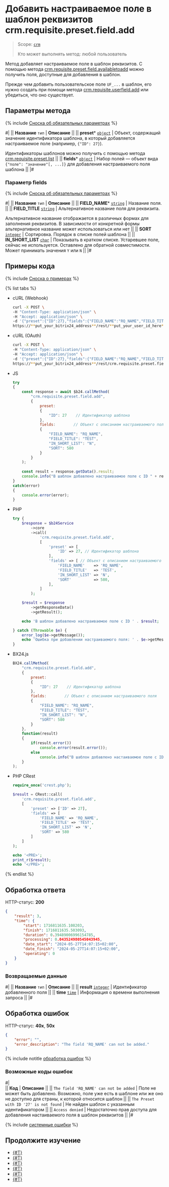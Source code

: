 # Добавить настраиваемое поле в шаблон реквизитов crm.requisite.preset.field.add

> Scope: [`crm`](../../../../scopes/permissions.md)
>
> Кто может выполнять метод: любой пользователь

Метод добавляет настраиваемое поле в шаблон реквизитов. С помощью метода [crm.requisite.preset.field.availabletoadd](./crm-requisite-preset-field-available-to-add.md) можно получить поля, доступные для добавления в шаблон. 

Прежде чем добавить пользовательское поле `UF_...` в шаблон, его нужно создать при помощи метода [crm.requisite.userfield.add](../../user-fields/crm-requisite-userfield-add.md) или убедиться, что оно существует.

## Параметры метода

{% include [Сноска об обязательных параметрах](../../../../../_includes/required.md) %}

#|
|| **Название**
`тип` | **Описание** ||
|| **preset***
[`object`](../../../../data-types.md) | Объект, содержащий значение идентификатора шаблона, в который добавляется настраиваемое поле (например, `{"ID": 27}`). 

Идентификаторы шаблонов можно получить с помощью метода [crm.requisite.preset.list](../crm-requisite-preset-list.md) ||
|| **fields***
[`object`](../../../../data-types.md) | Набор полей — объект вида `{"поле": "значение"[, ...]}` для добавления настраиваемого поля шаблона ||
|#

### Параметр fields

{% include [Сноска об обязательных параметрах](../../../../../_includes/required.md) %}

#|
||  **Название**
`тип` | **Описание** ||
|| **FIELD_NAME***
[`string`](../../../../data-types.md) | Название поля. ||
|| **FIELD_TITLE**
[`string`](../../../../data-types.md) | Альтернативное название поля для реквизита.

Альтернативное название отображается в различных формах для заполнения реквизитов. В зависимости от конкретной формы альтернативное название может использоваться или нет
||
|| **SORT**
[`integer`](../../../../data-types.md) | Сортировка. Порядок в списке полей шаблона ||
|| **IN_SHORT_LIST**
[`char`](../../../../data-types.md) | Показывать в кратком списке. Устаревшее поле, сейчас не используется. Оставлено для обратной совместимости. Может принимать значения `Y` или `N` ||
|#

## Примеры кода

{% include [Сноска о примерах](../../../../../_includes/examples.md) %}

{% list tabs %}

- cURL (Webhook)

    ```bash
    curl -X POST \
    -H "Content-Type: application/json" \
    -H "Accept: application/json" \
    -d '{"preset":{"ID":27},"fields":{"FIELD_NAME":"RQ_NAME","FIELD_TITLE":"TEST","IN_SHORT_LIST":"N","SORT":580}}' \
    https://**put_your_bitrix24_address**/rest/**put_your_user_id_here**/**put_your_webhook_here**/crm.requisite.preset.field.add
    ```

- cURL (OAuth)

    ```bash
    curl -X POST \
    -H "Content-Type: application/json" \
    -H "Accept: application/json" \
    -d '{"preset":{"ID":27},"fields":{"FIELD_NAME":"RQ_NAME","FIELD_TITLE":"TEST","IN_SHORT_LIST":"N","SORT":580},"auth":"**put_access_token_here**"}' \
    https://**put_your_bitrix24_address**/rest/crm.requisite.preset.field.add
    ```

- JS


    ```js
    try
    {
    	const response = await $b24.callMethod(
    		"crm.requisite.preset.field.add",
    		{
    			preset:
    			{
    				"ID": 27    // Идентификатор шаблона
    			},
    			fields:        // Объект с описанием настраиваемого поля
    			{
    				"FIELD_NAME": "RQ_NAME",
    				"FIELD_TITLE": "TEST",
    				"IN_SHORT_LIST": "N",
    				"SORT": 580
    			}
    		}
    	);
    	
    	const result = response.getData().result;
    	console.info("В шаблон добавлено настраиваемое поле с ID " + result);
    }
    catch(error)
    {
    	console.error(error);
    }
    ```

- PHP


    ```php
    try {
        $response = $b24Service
            ->core
            ->call(
                'crm.requisite.preset.field.add',
                [
                    'preset' => [
                        'ID' => 27, // Идентификатор шаблона
                    ],
                    'fields' => [ // Объект с описанием настраиваемого поля
                        'FIELD_NAME'    => 'RQ_NAME',
                        'FIELD_TITLE'   => 'TEST',
                        'IN_SHORT_LIST' => 'N',
                        'SORT'          => 580,
                    ],
                ]
            );
    
        $result = $response
            ->getResponseData()
            ->getResult();
    
        echo 'В шаблон добавлено настраиваемое поле с ID ' . $result;
    
    } catch (Throwable $e) {
        error_log($e->getMessage());
        echo 'Ошибка при добавлении настраиваемого поля: ' . $e->getMessage();
    }
    ```

- BX24.js

    ```js
    BX24.callMethod(
        "crm.requisite.preset.field.add",
        {
            preset:
            {
                "ID": 27    // Идентификатор шаблона
            },
            fields:        // Объект с описанием настраиваемого поля
            {
                "FIELD_NAME": "RQ_NAME",
                "FIELD_TITLE": "TEST",
                "IN_SHORT_LIST": "N",
                "SORT": 580
            }
        },
        function(result)
        {
            if(result.error())
                console.error(result.error());
            else
                console.info("В шаблон добавлено настаиваемое поле с ID " + result.data());
        }
    );
    ```

- PHP CRest

    ```php
    require_once('crest.php');

    $result = CRest::call(
        'crm.requisite.preset.field.add',
        [
            'preset' => ['ID' => 27],
            'fields' => [
                'FIELD_NAME' => 'RQ_NAME',
                'FIELD_TITLE' => 'TEST',
                'IN_SHORT_LIST' => 'N',
                'SORT' => 580
            ]
        ]
    );

    echo '<PRE>';
    print_r($result);
    echo '</PRE>';
    ```

{% endlist %}

## Обработка ответа

HTTP-статус: **200**

```json
{
    "result": 3,
    "time": {
        "start": 1716811635.108203,
        "finish": 1716811635.503093,
        "duration": 0.39489006996154785,
        "processing": 0.043524980545043945,
        "date_start": "2024-05-27T14:07:15+02:00",
        "date_finish": "2024-05-27T14:07:15+02:00",
        "operating": 0
    }
}
```

### Возвращаемые данные

#|
|| **Название**
`тип` | **Описание** ||
|| **result**
[`integer`](../../../../data-types.md) | Идентификатор добавленного поля ||
|| **time**
[`time`](../../../../data-types.md) | Информация о времени выполнения запроса ||
|#

## Обработка ошибок

HTTP-статус: **40x**, **50x**

```json
{
    "error": "",
    "error_description": "The field 'RQ_NAME' can not be added."
}
```

{% include notitle [обработка ошибок](../../../../../_includes/error-info.md) %}

### Возможные коды ошибок

#|  
|| **Код** | **Описание** ||
|| `The field 'RQ_NAME' can not be added` | Поле не может быть добавлено. Возможно, поле уже есть в шаблоне или же оно не доступно для страны, к которой относится шаблон ||
|| `The Preset with ID '27' is not found` | Не найден шаблон с указанным идентификатором ||
|| `Access denied` | Недостаточно прав доступа для добавления настаиваемого поля в шаблон реквизитов ||
|#

{% include [системные ошибки](../../../../../_includes/system-errors.md) %}

## Продолжите изучение

- [{#T}](./crm-requisite-preset-field-update.md)
- [{#T}](./crm-requisite-preset-field-available-to-add.md)
- [{#T}](./crm-requisite-preset-field-get.md)
- [{#T}](./crm-requisite-preset-field-list.md)
- [{#T}](./crm-requisite-preset-field-delete.md)
- [{#T}](./crm-requisite-preset-field-fields.md)